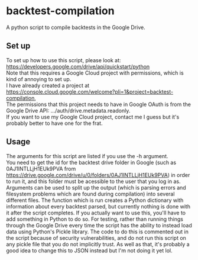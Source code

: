 # backtest-compilation  
A python script to compile backtests in the Google Drive.  

## Set up
To set up how to use this script, please look at:  
https://developers.google.com/drive/api/quickstart/python  
Note that this requires a Google Cloud project with permissions, which is kind of annoying to set up.  
I have already created a project at https://console.cloud.google.com/welcome?pli=1&project=backtest-compilation,  
The permissions that this project needs to have in Google OAuth is from the Google Drive API: 	.../auth/drive.metadata.readonly.  
If you want to use my Google Cloud project, contact me I guess but it's probably better to have one for the frat.  

## Usage
The arguments for this script are listed if you use the -h argument.  
You need to get the id for the backtest drive folder in Google (such as 0AJ1INTLLjH1EUk9PVA from https://drive.google.com/drive/u/0/folders/0AJ1INTLLjH1EUk9PVA) in order to run it, and this folder must be acessible to the user that you log in as.  
Arguments can be used to split up the output (which is parsing errors and filesystem problems which are found during compilation) into several different files. The function which is run creates a Python dictionary with information about every backtest parsed, but currently nothing is done with it after the script completes. If you actually want to use this, you'll have to add something in Python to do so.
For testing, rather than running things through the Google Drive every time the script has the ability to instead load data using Python's Pickle library. The code to do this is commented out in the script because of security vulnerabilities, and do not run this script on any pickle file that you do not implicitly trust. As well as that, it's probably a good idea to change this to JSON instead but I'm not doing it yet lol.  
